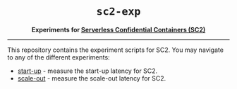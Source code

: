 <div align="center">
  <h1><code>sc2-exp</code></h1>

  <p>
    <strong>Experiments for
    <a href="https://github.com/sc2-sys/">Serverless Confidential Containers (SC2)</a></strong>
  </p>
  <hr>
</div>

This repository contains the experiment scripts for SC2. You may navigate
to any of the different experiments:
* [start-up](./results/start-up/README.md) - measure the start-up latency for SC2.
* [scale-out](./results/scale-out/README.md) - measure the scale-out latency for SC2.
